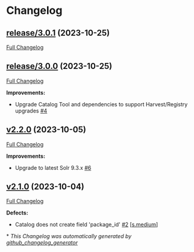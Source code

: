 # Changelog

## [release/3.0.1](https://github.com/NASA-PDS/registry-pds3-catalog/tree/release/3.0.1) (2023-10-25)

[Full Changelog](https://github.com/NASA-PDS/registry-pds3-catalog/compare/release/3.0.0...release/3.0.1)

## [release/3.0.0](https://github.com/NASA-PDS/registry-pds3-catalog/tree/release/3.0.0) (2023-10-25)

[Full Changelog](https://github.com/NASA-PDS/registry-pds3-catalog/compare/v2.2.0...release/3.0.0)

**Improvements:**

- Upgrade Catalog Tool and dependencies to support Harvest/Registry upgrades [\#4](https://github.com/NASA-PDS/registry-pds3-catalog/issues/4)

## [v2.2.0](https://github.com/NASA-PDS/registry-pds3-catalog/tree/v2.2.0) (2023-10-05)

[Full Changelog](https://github.com/NASA-PDS/registry-pds3-catalog/compare/v2.1.0...v2.2.0)

**Improvements:**

- Upgrade to latest Solr 9.3.x [\#6](https://github.com/NASA-PDS/registry-pds3-catalog/issues/6)

## [v2.1.0](https://github.com/NASA-PDS/registry-pds3-catalog/tree/v2.1.0) (2023-10-04)

[Full Changelog](https://github.com/NASA-PDS/registry-pds3-catalog/compare/02afba57097509d1452b4ac360c2a6a569abd8d9...v2.1.0)

**Defects:**

- Catalog does not create field 'package\_id' [\#2](https://github.com/NASA-PDS/registry-pds3-catalog/issues/2) [[s.medium](https://github.com/NASA-PDS/registry-pds3-catalog/labels/s.medium)]



\* *This Changelog was automatically generated by [github_changelog_generator](https://github.com/github-changelog-generator/github-changelog-generator)*
